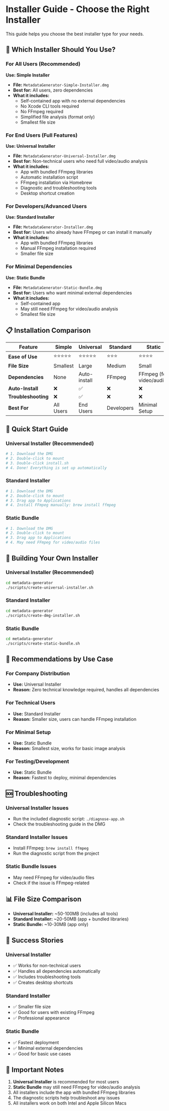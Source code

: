 # Installer Guide - Choose the Right Installer

This guide helps you choose the best installer type for your needs.

## 🎯 **Which Installer Should You Use?**

### **For All Users (Recommended)**
**Use: Simple Installer**
- **File:** `MetadataGenerator-Simple-Installer.dmg`
- **Best for:** All users, zero dependencies
- **What it includes:**
  - Self-contained app with no external dependencies
  - No Xcode CLI tools required
  - No FFmpeg required
  - Simplified file analysis (format only)
  - Smallest file size

### **For End Users (Full Features)**
**Use: Universal Installer**
- **File:** `MetadataGenerator-Universal-Installer.dmg`
- **Best for:** Non-technical users who need full video/audio analysis
- **What it includes:**
  - App with bundled FFmpeg libraries
  - Automatic installation script
  - FFmpeg installation via Homebrew
  - Diagnostic and troubleshooting tools
  - Desktop shortcut creation

### **For Developers/Advanced Users**
**Use: Standard Installer**
- **File:** `MetadataGenerator-Installer.dmg`
- **Best for:** Users who already have FFmpeg or can install it manually
- **What it includes:**
  - App with bundled FFmpeg libraries
  - Manual FFmpeg installation required
  - Smaller file size

### **For Minimal Dependencies**
**Use: Static Bundle**
- **File:** `MetadataGenerator-Static-Bundle.dmg`
- **Best for:** Users who want minimal external dependencies
- **What it includes:**
  - Self-contained app
  - May still need FFmpeg for video/audio analysis
  - Smallest file size

## 📋 **Installation Comparison**

| Feature | Simple | Universal | Standard | Static |
|---------|--------|-----------|----------|--------|
| **Ease of Use** | ⭐⭐⭐⭐⭐ | ⭐⭐⭐⭐⭐ | ⭐⭐⭐ | ⭐⭐⭐⭐ |
| **File Size** | Smallest | Large | Medium | Small |
| **Dependencies** | None | Auto-install | FFmpeg | FFmpeg (for video/audio) |
| **Auto-Install** | ❌ | ✅ | ❌ | ❌ |
| **Troubleshooting** | ❌ | ✅ | ❌ | ❌ |
| **Best For** | All Users | End Users | Developers | Minimal Setup |

## 🚀 **Quick Start Guide**

### **Universal Installer (Recommended)**
```bash
# 1. Download the DMG
# 2. Double-click to mount
# 3. Double-click install.sh
# 4. Done! Everything is set up automatically
```

### **Standard Installer**
```bash
# 1. Download the DMG
# 2. Double-click to mount
# 3. Drag app to Applications
# 4. Install FFmpeg manually: brew install ffmpeg
```

### **Static Bundle**
```bash
# 1. Download the DMG
# 2. Double-click to mount
# 3. Drag app to Applications
# 4. May need FFmpeg for video/audio files
```

## 🔧 **Building Your Own Installer**

### **Universal Installer (Recommended)**
```bash
cd metadata-generator
./scripts/create-universal-installer.sh
```

### **Standard Installer**
```bash
cd metadata-generator
./scripts/create-dmg-installer.sh
```

### **Static Bundle**
```bash
cd metadata-generator
./scripts/create-static-bundle.sh
```

## 🎯 **Recommendations by Use Case**

### **For Company Distribution**
- **Use:** Universal Installer
- **Reason:** Zero technical knowledge required, handles all dependencies

### **For Technical Users**
- **Use:** Standard Installer
- **Reason:** Smaller size, users can handle FFmpeg installation

### **For Minimal Setup**
- **Use:** Static Bundle
- **Reason:** Smallest size, works for basic image analysis

### **For Testing/Development**
- **Use:** Static Bundle
- **Reason:** Fastest to deploy, minimal dependencies

## 🆘 **Troubleshooting**

### **Universal Installer Issues**
- Run the included diagnostic script: `./diagnose-app.sh`
- Check the troubleshooting guide in the DMG

### **Standard Installer Issues**
- Install FFmpeg: `brew install ffmpeg`
- Run the diagnostic script from the project

### **Static Bundle Issues**
- May need FFmpeg for video/audio files
- Check if the issue is FFmpeg-related

## 📊 **File Size Comparison**

- **Universal Installer:** ~50-100MB (includes all tools)
- **Standard Installer:** ~20-50MB (app + bundled libraries)
- **Static Bundle:** ~10-30MB (app only)

## 🎉 **Success Stories**

### **Universal Installer**
- ✅ Works for non-technical users
- ✅ Handles all dependencies automatically
- ✅ Includes troubleshooting tools
- ✅ Creates desktop shortcuts

### **Standard Installer**
- ✅ Smaller file size
- ✅ Good for users with existing FFmpeg
- ✅ Professional appearance

### **Static Bundle**
- ✅ Fastest deployment
- ✅ Minimal external dependencies
- ✅ Good for basic use cases

## 🚨 **Important Notes**

1. **Universal Installer** is recommended for most users
2. **Static Bundle** may still need FFmpeg for video/audio analysis
3. All installers include the app with bundled FFmpeg libraries
4. The diagnostic scripts help troubleshoot any issues
5. All installers work on both Intel and Apple Silicon Macs 